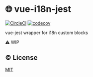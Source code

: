 # :globe_with_meridians: vue-i18n-jest

[![CircleCI](https://circleci.com/gh/kazupon/vue-i18n-jest/tree/master.svg?style=svg)](https://circleci.com/gh/kazupon/vue-i18n-jest/tree/master)
[![codecov](https://codecov.io/gh/kazupon/vue-i18n-jest/branch/master/graph/badge.svg)](https://codecov.io/gh/kazupon/vue-i18n-jest)

vue-jest wrapper for i18n custom blocks

:warning: WIP

## :copyright: License

[MIT](http://opensource.org/licenses/MIT)
